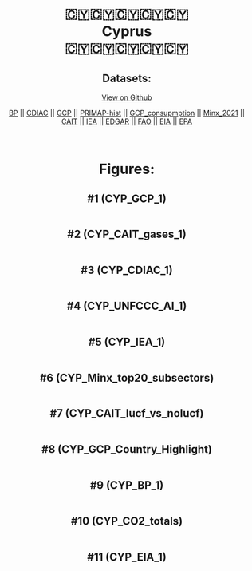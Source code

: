 
<center>
<h1 align="center">
🇨🇾🇨🇾🇨🇾🇨🇾🇨🇾
<br>
Cyprus
<br>
🇨🇾🇨🇾🇨🇾🇨🇾🇨🇾
</h1>
<h2>Datasets:</h2>
<p><a href="https://github.com/dquintani/GreenhouseData/tree/master/country_data/CYP_Cyprus/data">View on Github</a>
<br></p><p><a href="data/CYP_BP.csv">BP</a> || <a href="data/CYP_CDIAC.csv">CDIAC</a> || <a href="data/CYP_GCP.csv">GCP</a> || <a href="data/CYP_PRIMAP-hist.csv">PRIMAP-hist</a> || <a href="data/CYP_GCP_consupmption.csv">GCP_consupmption</a> || <a href="data/CYP_Minx_2021.csv">Minx_2021</a> || <a href="data/CYP_CAIT.csv">CAIT</a> || <a href="data/CYP_IEA.csv">IEA</a> || <a href="data/CYP_EDGAR.csv">EDGAR</a> || <a href="data/CYP_FAO.csv">FAO</a> || <a href="data/CYP_EIA.csv">EIA</a> || <a href="data/CYP_EPA.csv">EPA</a></p><p><br></p>
<h1>Figures:</h1><h2>#1 (CYP_GCP_1)</h2>
<p><img alt="" src="figures/CYP_GCP_1.png" /></p><h2>#2 (CYP_CAIT_gases_1)</h2>
<p><img alt="" src="figures/CYP_CAIT_gases_1.png" /></p><h2>#3 (CYP_CDIAC_1)</h2>
<p><img alt="" src="figures/CYP_CDIAC_1.png" /></p><h2>#4 (CYP_UNFCCC_AI_1)</h2>
<p><img alt="" src="figures/CYP_UNFCCC_AI_1.png" /></p><h2>#5 (CYP_IEA_1)</h2>
<p><img alt="" src="figures/CYP_IEA_1.png" /></p><h2>#6 (CYP_Minx_top20_subsectors)</h2>
<p><img alt="" src="figures/CYP_Minx_top20_subsectors.png" /></p><h2>#7 (CYP_CAIT_lucf_vs_nolucf)</h2>
<p><img alt="" src="figures/CYP_CAIT_lucf_vs_nolucf.png" /></p><h2>#8 (CYP_GCP_Country_Highlight)</h2>
<p><img alt="" src="figures/CYP_GCP_Country_Highlight.png" /></p><h2>#9 (CYP_BP_1)</h2>
<p><img alt="" src="figures/CYP_BP_1.png" /></p><h2>#10 (CYP_CO2_totals)</h2>
<p><img alt="" src="figures/CYP_CO2_totals.png" /></p><h2>#11 (CYP_EIA_1)</h2>
<p><img alt="" src="figures/CYP_EIA_1.png" /></p>